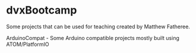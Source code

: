 # dvxBootcamp
Some projects that can be used for teaching created by Matthew Fatheree. 

ArduinoCompat - Some Arduino compatible projects mostly built using ATOM/PlatformIO


